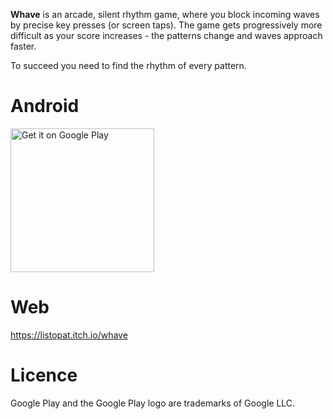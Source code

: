 
**Whave** is an arcade, silent rhythm game, where you block incoming waves by precise key presses (or screen taps). The game gets progressively more difficult as your score increases - the patterns change and waves approach faster.

To succeed you need to find the rhythm of every pattern.

# Android
<a href='https://play.google.com/store/apps/details?id=com.ListopatGames.Whave&pcampaignid=MKT-Other-global-all-co-prtnr-py-PartBadge-Mar2515-1'>
<img width='230' alt='Get it on Google Play' src='https://play.google.com/intl/en_us/badges/images/generic/en_badge_web_generic.png'/>
</a>

# Web

https://listopat.itch.io/whave

# Licence
Google Play and the Google Play logo are trademarks of Google LLC.

